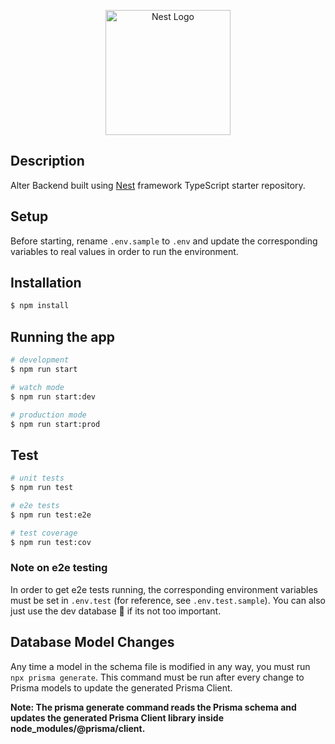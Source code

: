 <p align="center">
  <a href="http://nestjs.com/" target="blank"><img src="https://nestjs.com/img/logo-small.svg" width="200" alt="Nest Logo" /></a>
</p>

## Description

Alter Backend built using [Nest](https://github.com/nestjs/nest) framework TypeScript starter repository.

## Setup

Before starting, rename `.env.sample` to `.env` and update the corresponding variables to real values in order to run the environment.

## Installation

```bash
$ npm install
```

## Running the app

```bash
# development
$ npm run start

# watch mode
$ npm run start:dev

# production mode
$ npm run start:prod
```

## Test

```bash
# unit tests
$ npm run test

# e2e tests
$ npm run test:e2e

# test coverage
$ npm run test:cov
```

### Note on e2e testing

In order to get e2e tests running, the corresponding environment variables must be set in `.env.test` (for reference, see `.env.test.sample`). You can also just use the dev database 🤷 if its not too important.

## Database Model Changes

Any time a model in the schema file is modified in any way, you must run `npx prisma generate`. This command must be run after every change to Prisma models to update the generated Prisma Client.

**Note: The prisma generate command reads the Prisma schema and updates the generated Prisma Client library inside node_modules/@prisma/client.**
